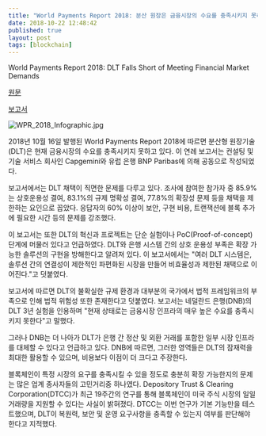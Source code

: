 ```yaml
---
title: "World Payments Report 2018: 분산 원장은 금융시장의 수요를 충족시키지 못하고 있다."
date: 2018-10-22 12:48:42
published: true
layout: post
tags: [blockchain]
---
```


World Payments Report 2018: DLT Falls Short of Meeting Financial Market Demands

[원문](https://cointelegraph.com/news/world-payments-report-2018-DLT-falls-short-of-meeting-financial-market-demands)

[보고서](https://www.businesswire.com/news/home/20181015006003/en/World-Payments-Report-2018-Customer-Demand-Digital)

![WPR_2018_Infographic.jpg](../../../../2018/10/WPR_2018_Infographic.jpg)

2018년 10월 16일 발행된 World Payments Report 2018에 따르면 분산형 원장기술(DLT)은 현재 금융시장의 수요를 충족시키지 못하고 있다. 이 연례 보고서는 컨설팅 및 기술 서비스 회사인 Capgemini와 유럽 은행 BNP Paribas에 의해 공동으로 작성되었다.

보고서에서는 DLT 채택이 직면한 문제를 다루고 있다. 조사에 참여한 참가자 중 85.9%는 상호운용성 결여, 83.1%의 규제 명확성 결여, 77.8%의 확장성 문제 등을 채택을 제한하는 요인으로 꼽았다. 응답자의 60% 이상이 보안, 구현 비용, 트랜잭션에 블록 추가에 필요한 시간 등의 문제를 강조했다.

이 보고서는 또한 DLT의 혁신과 프로젝트는 단순 실험이나 PoC(Proof-of-concept) 단계에 머물러 있다고 언급하였다. DLT와 은행 시스템 간의 상호 운용성 부족은 확장 가능한 솔루션의 구현을 방해한다고 알려져 있다. 이 보고서에서는 "여러 DLT 시스템은, 솔루션 간의 연결성이 제한적인 파편화된 시장을 만들어 비효율성과 제한된 채택으로 이어진다."고 덧붙였다.

보고서에 따르면 DLT의 불확실한 규제 환경과 대부분의 국가에서 법적 프레임워크의 부족으로 인해 법적 위험성 또한 존재한다고 덧붙였다. 보고서는 네덜란드 은행(DNB)의 DLT 3년 실험을 인용하며 "현재 상태로는 금융시장 인프라의 매우 높은 수요를 충족시키지 못한다"고 말했다.

그러나 DNB는 더 나아가 DLT가 은행 간 정산 및 외환 거래를 포함한 일부 시장 인프라를 대체할 수 있다고 언급하고 있다. DNB에 따르면, 그러한 영역들은 DLT의 잠재력을 최대한 활용할 수 있으며, 비용보다 이점이 더 크다고 주장한다.

블록체인이 특정 시장의 요구를 충족시킬 수 있을 정도로 충분히 확장 가능한지의 문제는 많은 업계 종사자들의 고민거리중 하나였다. Depository Trust & Clearing Corporation(DTCC)가 최근 19주간의 연구를 통해 블록체인이 미국 주식 시장의 일일 거래량을 지원할 수 있다는 사실이 밝혀졌다. DTCC는 이번 연구가 기본 기능만을 테스트했으며, DLT이 복원력, 보안 및 운영 요구사항을 충족할 수 있는지 여부를 판단해야 한다고 지적했다.